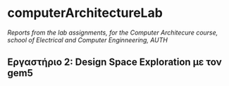# computerArchitectureLab
_Reports from the lab assignments, for the Computer Architecure course, school of Electrical and Computer Enginneering, AUTH_

## Εργαστήριο 2: Design Space Exploration με τον gem5
